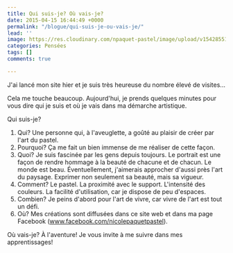 ```yaml
---
title: Qui suis-je? Où vais-je?
date: 2015-04-15 16:44:49 +0000
permalink: "/blogue/qui-suis-je-ou-vais-je/"
lead: ''
image: https://res.cloudinary.com/npaquet-pastel/image/upload/v1542855143/DSC0998.jpg
categories: Pensées
tags: []
comments: true

---
```

J'ai lancé mon site hier et je suis très heureuse du nombre élevé de visites...

Cela me touche beaucoup. Aujourd'hui, je prends quelques minutes pour vous dire qui je suis et où je vais dans ma démarche artistique.

Qui suis-je?

1. Qui? Une personne qui, à l'aveuglette, a goûté au plaisir de créer par l'art du pastel.
2. Pourquoi? Ça me fait un bien immense de me réaliser de cette façon.
3. Quoi? Je suis fascinée par les gens depuis toujours. Le portrait est une façon de rendre hommage à la beauté de chacune et de chacun. Le monde est beau. Éventuellement, j'aimerais approcher d'aussi près l'art du paysage. Exprimer non seulement sa beauté, mais sa vigueur.
4. Comment? Le pastel. La proximité avec le support. L'intensité des couleurs. La facilité d'utilisation, car je dispose de peu d'espaces.
5. Combien? Je peins d'abord pour l'art de vivre, car vivre de l'art est tout un défi.
6. Où? Mes créations sont diffusées dans ce site web et dans ma page Facebook (www.facebook.com/nicolepaquetpastel).

Où vais-je? À l'aventure! Je vous invite à me suivre dans mes apprentissages!